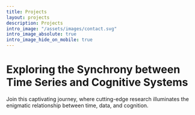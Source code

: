 ```yaml
---
title: Projects
layout: projects
description: Projects
intro_image: "/assets/images/contact.svg"
intro_image_absolute: true
intro_image_hide_on_mobile: true
---
```


# Exploring the Synchrony between Time Series and Cognitive Systems

Join this captivating journey, where cutting-edge research illuminates the enigmatic relationship between time, data, and cognition.